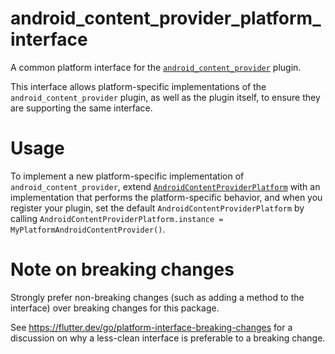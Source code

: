 # android_content_provider_platform_interface

A common platform interface for the [`android_content_provider`](../android_content_provider) plugin.

This interface allows platform-specific implementations of the `android_content_provider` plugin, as well as the plugin itself, to ensure they are supporting the same interface.

# Usage

To implement a new platform-specific implementation of `android_content_provider`, extend [`AndroidContentProviderPlatform`](lib/android_content_provider_platform_interface.dart) with an implementation that performs the platform-specific behavior, and when you register your plugin, set the default `AndroidContentProviderPlatform` by calling `AndroidContentProviderPlatform.instance = MyPlatformAndroidContentProvider()`.

# Note on breaking changes

Strongly prefer non-breaking changes (such as adding a method to the interface) over breaking changes for this package.

See https://flutter.dev/go/platform-interface-breaking-changes for a discussion on why a less-clean interface is preferable to a breaking change.